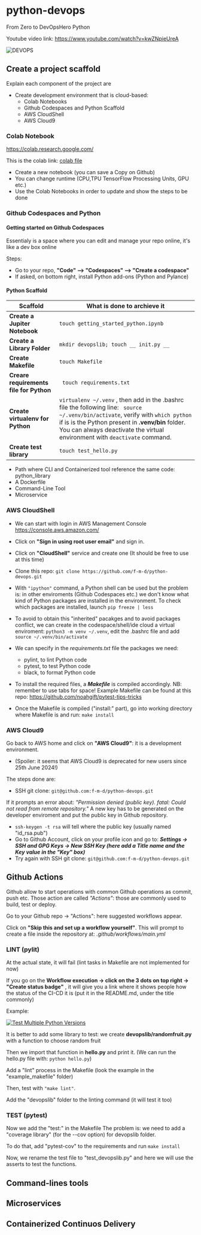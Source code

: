 # python-devops
From Zero to DevOpsHero Python

Youtube video link: https://www.youtube.com/watch?v=kwZNpieUreA

![DEVOPS](https://github.com/f-m-d/python-devops/assets/30870154/13d6a73e-c73f-4b71-afe1-3a3c084dc9db)



## Create a project scaffold
Explain each component of the project are
* Create development environment that is cloud-based:
  * Colab Notebooks
  * Github Codespaces and Python Scaffold
  * AWS CloudShell
  * AWS Cloud9 

### Colab Notebook 
https://colab.research.google.com/

This is the colab link: [colab file](https://github.com/f-m-d/python-devops/blob/main/getting_started_python.ipynb)
* Create a new notebook (you can save a Copy on Github)
* You can change runtime (CPU,TPU TensorFlow Processing Units, GPU etc.)
* Use the Colab Notebooks in order to update and show the steps to be done

### Github Codespaces and Python

#### Getting started on Github Codespaces
Essentialy is a space where you can edit and manage your repo online, it's like a dev box online

Steps:
* Go to your repo, **"Code" --> "Codespaces" --> "Create a codespace"**
* If asked, on bottom right, install Python add-ons (Python and Pylance)

#### Python Scaffold

|Scaffold|What is done to archieve it|
| ----------- | ----------- |
| **Create a Jupiter Notebook** | ```touch getting_started_python.ipynb```|
| **Create a Library Folder** | ```mkdir devopslib; touch __ init.py __ ```|
| **Create Makefile** | ```touch Makefile``` |
| **Creare requirements file for Python** | ``` touch requirements.txt``` |
| **Create virtualenv for Python** | ```virtualenv ~/.venv``` , then add in the .bashrc file the following line: ``` source ~/.venv/bin/activate```, verify with ```which python``` if is is the Python present in **.venv/bin** folder. You can always deactivate the virtual environment with ```deactivate``` command.
| **Create test library** | ```touch test_hello.py``` |


* Path where CLI and Containerized tool reference the same code: python_library
* A Dockerfile
* Command-Line Tool
* Microservice






### AWS CloudShell
* We can start with login in AWS Management Console
https://console.aws.amazon.com/

* Click on **"Sign in using root user email"** and sign in.

* Click on **"CloudShell"** service and create one
(It should be free to use at this time)

* Clone this repo: ```git clone https://github.com/f-m-d/python-devops.git```

* With ```"ipython"``` command, a Python shell can be used but the problem is: in other enviroments (Github Codespaces etc.) we don't know what kind of Python packages are installed in the environment.
To check which packages are installed, launch ```pip freeze | less```

* To avoid to obtain this "inherited" pacakges and to avoid packages conflict, we can create in the codespace/shell/ide cloud a virtual enviroment: ```python3 -m venv ~/.venv```, edit the .bashrc file and add ```source ~/.venv/bin/activate```

* We can specify in the *requirements.txt* file the packages we need:
  * pylint, to lint Python code
  * pytest, to test Python code
  * black, to format Python code

* To install the required files, a ***Makefile*** is compiled accordingly.
NB: remember to use tabs for space!
Example Makefile can be found at this repo:
https://github.com/noahgift/pytest-tips-tricks

* Once the Makefile is compiled ("install:" part), go into working directory where Makefile is and run: ```make install```

### AWS Cloud9
Go back to AWS home and click on **"AWS Cloud9"**: it is a development environment.
  * (Spoiler: it seems that AWS Cloud9 is deprecated for new users since 25th June 2024!)

The steps done are:
  * SSH git clone: ```git@github.com:f-m-d/python-devops.git```

  If it prompts an error about: *"Permission denied (public key). fatal: Could not read from remote repository."* A new key has to be generated on the developer enviroment and put the public key in Github repository.
  * ```ssh-keygen -t rsa``` will tell where the public key (usually named "id_rsa.pub")
  * Go to Github Account, click on your profile icon and go to: ***Settings -> SSH and GPG Keys -> New SSH Key (here add a Title name and the Key value in the "Key" box)*** 
  * Try again  with SSH git clone: ```git@github.com:f-m-d/python-devops.git```



## Github Actions
Github allow to start operations with common Github operations as commit, push etc.
Those action are called *"Actions"*: those are commonly used to build, test or deploy.

Go to your Github repo -> "Actions":
here suggested workflows appear.

Click on **"Skip this and set up a workflow yourself"**.
This will prompt to create a file inside the repository at: *.github/workflows/main.yml*


### LINT (pylit)
At the actual state, it will fail (lint tasks in Makefile are not implemented for now)

If you go on the **Workflow execution -> click on the 3 dots on top right -> "Create status badge"** , it will give you a link where it shows people how the status of the CI-CD it is (put it in the README.md, under the title commonly)

Example:

[![Test Multiple Python Versions](https://github.com/f-m-d/python-devops/actions/workflows/main.yml/badge.svg)](https://github.com/f-m-d/python-devops/actions/workflows/main.yml)

It is better to add some library to test: we create **devopslib/randomfruit.py** with a function to choose random fruit

Then we import that function in **hello.py** and print it.
(We can run the hello.py file with: ```python hello.py```)

Add a "lint" process in the Makefile (look the example in the "example_makefile" folder)

Then, test with ```"make lint"```.

Add the "devopslib" folder to the linting command (it will test it too)


### TEST (pytest)

Now we add the "test:" in the Makefile
The problem is: we need to add a "coverage library" (for the --cov option) for devopslib folder.

To do that, add "pytest-cov" to the requirements and run ```make install```

Now, we rename the test file to "test_devopslib.py" and here we will use the asserts to test the functions.
## Command-lines tools



## Microservices


## Containerized Continuos Delivery
